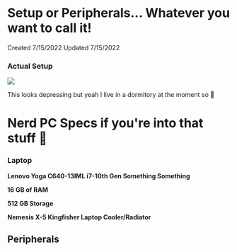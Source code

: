 # Setup or Peripherals... Whatever you want to call it!

Created 7/15/2022
Updated 7/15/2022

### Actual Setup
![](https://pbs.twimg.com/media/FQXTCwyacAAVNFd?format=jpg&name=small)

This looks depressing but yeah I live in a dormitory at the moment so :shrug:

# Nerd PC Specs if you're into that stuff 👀

### Laptop
<b>Lenovo Yoga C640-13IML i7-10th Gen Something Something</b>

<b>16 GB of RAM</b>

<b>512 GB Storage</b>

<b>Nemesis X-5 Kingfisher Laptop Cooler/Radiator</b>

## Peripherals


